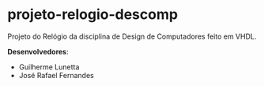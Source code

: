# projeto-relogio-descomp

Projeto do Relógio da disciplina de Design de Computadores feito em VHDL.

**Desenvolvedores**:

- Guilherme Lunetta
- José Rafael Fernandes
